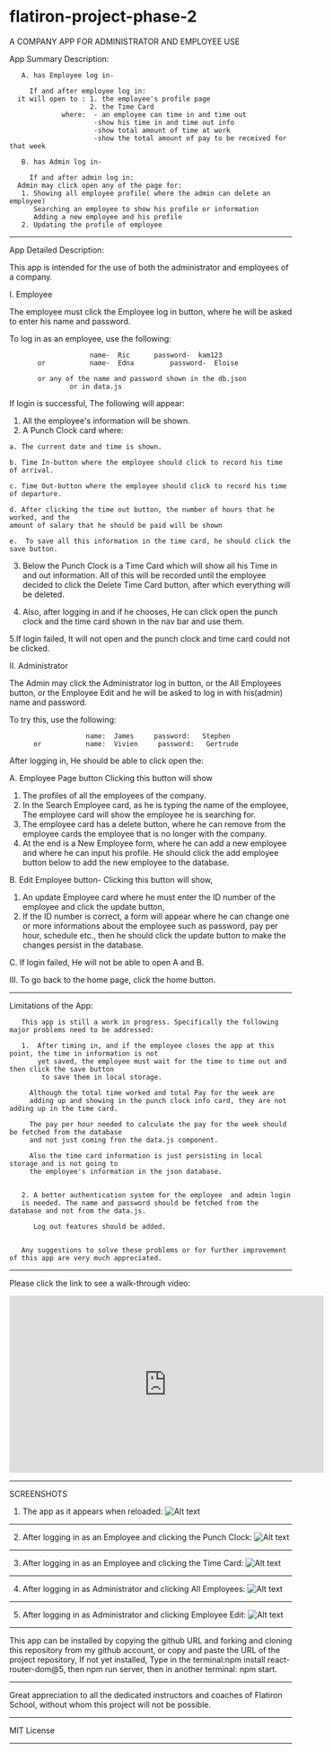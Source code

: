 # flatiron-project-phase-2

 A COMPANY APP FOR ADMINISTRATOR AND EMPLOYEE USE


App Summary Description:

       A. has Employee log in-
   
         If and after employee log in:
      it will open to : 1. the employee's profile page
                        2. the Time Card
                 where:  - an employee can time in and time out
                         -show his time in and time out info
                         -show total amount of time at work
                         -show the total amount of pay to be received for that week
                 
       B. has Admin log in-
         
         If and after admin log in:
      Admin may click open any of the page for:
       1. Showing all employee profile( where the admin can delete an employee) 
          Searching an employee to show his profile or information 
          Adding a new employee and his profile
       2. Updating the profile of employee

--------------------------------------------------------------------------


App Detailed Description: 
     

This app is intended for the use of both the administrator and employees of a company.

I. Employee

 The employee must click the Employee log in button, where he will be asked to enter his name and password.
  
  To log in as an employee, use the following:   
                        
                        name-  Ric      password-  kam123
           or           name-  Edna         password-  Eloise
          
           or any of the name and password shown in the db.json
                   or in data.js
 
 If login is successful, The following will appear:
   
   
   1. All the employee's information will be shown.
   2. A Punch Clock card where:
    
    a. The current date and time is shown.
    
    b. Time In-button where the employee should click to record his time of arrival.
    
    c. Time Out-button where the employee should click to record his time of departure.
    
    d. After clicking the time out button, the number of hours that he worked, and the 
    amount of salary that he should be paid will be shown 
    
    e.  To save all this information in the time card, he should click the save button.
   
   3. Below the Punch Clock is a Time Card which will show all his Time in and out information. 
   All of this will be recorded until the employee decided to click the Delete Time Card
    button, after which everything will be deleted.
    
   4. Also, after logging in and if he chooses, He can click open the punch clock and 
   the time card shown in the nav bar and use them.
  
   5.If login failed, It will not open and  the punch clock and time card could not be clicked.

II. Administrator 
 
 The Admin may click the Administrator log in button, or the All Employees button, or the 
 Employee Edit and he will be asked to log in with his(admin) name and password. 
 
 To try this, use the following:     
                       
                       name:  James     password:   Stephen
          or           name:  Vivien     password:   Gertrude
        
After logging in, He should be able to click open the:

A. Employee Page button
Clicking this button will show
1. The profiles of all the employees of the company.
2. In the Search Employee card, as he is typing the name of the employee, 
The employee card will show the employee he is searching for.
3. The employee card has a delete button, where he can remove from the 
employee cards the employee that is no longer with the company.
4. At the end is a New Employee form, where he can add a new employee and 
where he can input his profile. He should click the add employee button 
below to add the new employee to the database.

B. Edit Employee button-
Clicking this button will show,
1. An update Employee card where he must enter the ID number of the employee and click the update button,
2. If the ID number is correct, a form will appear where he can change one or more informations 
about the employee such as password, pay per hour, schedule etc., then he should 
click the update button to make the changes persist in the database.

 C.
 If login failed, He will not be able to open A and B.
  
  
III. To go back to the home page, click the home button.


--------------------------------------------------------------------------

Limitations of the App:
       
       This app is still a work in progress. Specifically the following major problems need to be addressed:

       1.  After timing in, and if the employee closes the app at this point, the time in information is not 
           yet saved, the employee must wait for the time to time out and then click the save button
            to save them in local storage. 
       
         Although the total time worked and total Pay for the week are
         adding up and showing in the punch clock info card, they are not adding up in the time card. 
         
         The pay per hour needed to calculate the pay for the week should be fetched from the database 
         and not just coming fron the data.js component.
         
         Also the time card information is just persisting in local storage and is not going to 
         the employee's information in the json database. 
           
         
       2. A better authentication system for the employee  and admin login
       is needed. The name and password should be fetched from the database and not from the data.js. 
          
          Log out features should be added.

       
       Any suggestions to solve these problems or for further improvement of this app are very much appreciated.

 -------------------------------------------------------------------------

      
Please click the link to see a walk-through video:

<iframe width="560" height="315" src="https://www.youtube.com/watch?v=r5PKeKqU0ss" title="YouTube video player" frameborder="0" allow="accelerometer; autoplay; clipboard-write; encrypted-media; gyroscope; picture-in-picture; web-share" allowfullscreen></iframe>
     
------------------------------------------------------------------------

SCREENSHOTS

1. The app as it appears when reloaded:
![Alt text](<Screenshot (383).png>)

-----------------------------------------------------------------

2. After logging in as an Employee and clicking the Punch Clock:
![Alt text](<Screenshot (384).png>)

----------------------------------------------------------------------

3. After logging in as an Employee and clicking the Time Card:
![Alt text](<Screenshot (385).png>)

----------------------------------------------------------------------

4.  After logging in as Administrator and clicking All Employees:
![Alt text](<Screenshot (386).png>)

----------------------------------------------------------------------

5.  After logging in as Administrator and clicking Employee Edit:
![Alt text](<Screenshot (387).png>)

--------------------------------------------------------------------------

This app can be installed by copying the github URL and forking and cloning  this repository from my github account, or 
copy and paste the URL of the project repository, If not yet installed, Type in the terminal:npm install react-router-dom@5, 
then npm run server, then in another terminal: npm start.

--------------------------------------------------------------------------

Great appreciation to all the dedicated instructors and coaches of Flatiron School, without whom this project will not be possible.

-----------------------------------------------------------------------

MIT License

------------------------------------------------------------------------